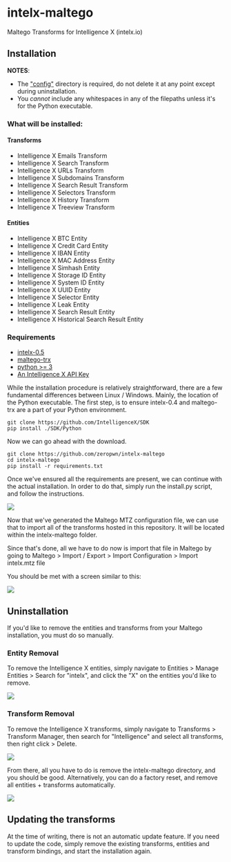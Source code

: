 # intelx-maltego
Maltego Transforms for Intelligence X (intelx.io)

## Installation

**NOTES**: 

* The ["config"](https://github.com/zeropwn/intelx-maltego/tree/master/config) directory is required, do not delete it at any point except during uninstallation.
* You *cannot* include any whitespaces in any of the filepaths unless it's for the Python executable.

### What will be installed:


#### Transforms
* Intelligence X Emails Transform
* Intelligence X Search Transform
* Intelligence X URLs Transform
* Intelligence X Subdomains Transform
* Intelligence X Search Result Transform
* Intelligence X Selectors Transform
* Intelligence X History Transform
* Intelligence X Treeview Transform

#### Entities
* Intelligence X BTC Entity
* Intelligence X Credit Card Entity
* Intelligence X IBAN Entity
* Intelligence X MAC Address Entity
* Intelligence X Simhash Entity
* Intelligence X Storage ID Entity
* Intelligence X System ID Entity
* Intelligence X UUID Entity
* Intelligence X Selector Entity
* Intelligence X Leak Entity
* Intelligence X Search Result Entity
* Intelligence X Historical Search Result Entity

### Requirements

* [intelx-0.5](https://github.com/IntelligenceX/SDK/tree/master/Python)
* [maltego-trx](https://github.com/paterva/maltego-trx)
* [python \>= 3](https://www.python.org/)
* [An Intelligence X API Key](https://intelx.io/product)

While the installation procedure is relatively straightforward, there are a few fundamental differences between Linux / Windows. Mainly, the location of the Python executable. The first step, is to ensure intelx-0.4 and maltego-trx are a part of your Python environment.

```
git clone https://github.com/IntelligenceX/SDK
pip install ./SDK/Python
```

Now we can go ahead with the download.

```
git clone https://github.com/zeropwn/intelx-maltego
cd intelx-maltego
pip install -r requirements.txt
```

Once we've ensured all the requirements are present, we can continue with the actual installation. In order to do that, simply run the install.py script, and follow the instructions.

![](https://i.imgur.com/mTYjpEg.png)

Now that we've generated the Maltego MTZ configuration file, we can use that to import all of the transforms hosted in this repository. It will be located within the intelx-maltego folder. 

Since that's done, all we have to do now is import that file in Maltego by going to Maltego > Import / Export > Import Configuration > Import intelx.mtz file

You should be met with a screen similar to this:

![](https://camo.githubusercontent.com/5e51005ed2eaf24bfa35068557a7f7a8fac833ee/68747470733a2f2f692e696d6775722e636f6d2f3658474b4b72752e706e67)


## Uninstallation

If you'd like to remove the entities and transforms from your Maltego installation, you must do so manually.

### Entity Removal

To remove the Intelligence X entities, simply navigate to Entities > Manage Entities > Search for "intelx", and click the "X" on the entities you'd like to remove.

![](https://i.imgur.com/5xpoXbr.png)

### Transform Removal

To remove the Intelligence X transforms, simply navigate to Transforms > Transform Manager, then search for "Intelligence" and select all transforms, then right click > Delete.

![](https://i.imgur.com/dkWbq1Q.png)

From there, all you have to do is remove the intelx-maltego directory, and you should be good. Alternatively, you can do a factory reset, and remove all entities + transforms automatically.

![](https://i.imgur.com/ze6nDkm.png)


## Updating the transforms

At the time of writing, there is not an automatic update feature. If you need to update the code, simply remove the existing transforms, entities and transform bindings, and start the installation again.
